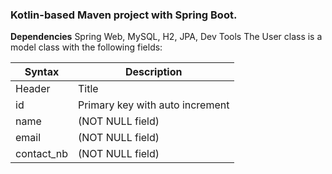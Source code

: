 ### Kotlin-based Maven project with Spring Boot. 
**Dependencies** Spring Web, MySQL, H2, JPA, Dev Tools
The User class is a model class with the following fields:

| Syntax | Description |
| ----------- | ----------- |
| Header | Title |
| id     | Primary key with auto increment |
| name   | (NOT NULL field)|
| email  | (NOT NULL field)|
| contact_nb| (NOT NULL field)|